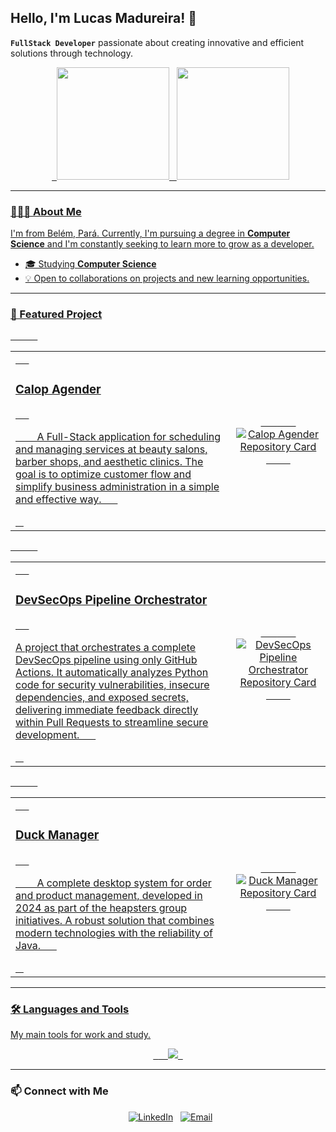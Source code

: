 ## Hello, I'm Lucas Madureira! 👋

**`FullStack Developer`** passionate about creating innovative and efficient solutions through technology.

<div align="center">
  <a href="https://github.com/lucasonline0">
  <img height="180em" src="https://github-readme-stats.vercel.app/api?username=lucasonline0&show_icons=true&theme=dark&include_all_commits=true&count_private=true"/>
  <img height="180em" src="https://github-readme-stats.vercel.app/api/top-langs/?username=lucasonline0&layout=compact&langs_count=7&theme=dark"/>
</div>

---

### 👨🏻‍💻 About Me

I'm from Belém, Pará. Currently, I'm pursuing a degree in **Computer Science** and I'm constantly seeking to learn more to grow as a developer.

- 🎓 Studying **Computer Science**
- 💡 Open to collaborations on projects and new learning opportunities.

---

### 🚀 Featured Project

<table width="100%">
  <tr>
    <td width="70%">
      <h3>Calop Agender</h3>
      <p>
        A Full-Stack application for scheduling and managing services at beauty salons, barber shops, and aesthetic clinics. The goal is to optimize customer flow and simplify business administration in a simple and effective way.
      </p>
    </td>
    <td align="center">
      <a href="https://github.com/amazonext/calop-agender">
        <img src="https://github-readme-stats.vercel.app/api/pin/?username=amazonext&repo=calop-agender&theme=tokyonight" alt="Calop Agender Repository Card">
      </a>
    </td>
  </tr>
</table>

<table width="100%">
  <tr>
    <td width="70%">
      <h3>DevSecOps Pipeline Orchestrator</h3>
      <p>
          A project that orchestrates a complete DevSecOps pipeline using only GitHub Actions. It automatically analyzes Python code for security vulnerabilities, insecure dependencies, and exposed secrets, delivering immediate feedback directly within Pull Requests to streamline secure development.
      </p>
    </td>
    <td align="center">
      <a href="https://github.com/lucasonline0/devsecops-orchestrator">
        <img src="https://github-readme-stats.vercel.app/api/pin/?username=lucasonline0&repo=devsecops-orchestrator&theme=tokyonight" alt="DevSecOps Pipeline Orchestrator Repository Card">
      </a>
    </td>
  </tr>
</table>

<table width="100%">
  <tr>
    <td width="70%">
      <h3>Duck Manager</h3>
      <p>
        A complete desktop system for order and product management, developed in 2024 as part of the heapsters group initiatives. A robust solution that combines modern technologies with the reliability of Java.
      </p>
    </td>
    <td align="center">
      <a href="https://github.com/amazonext/duck-manager">
        <img src="https://github-readme-stats.vercel.app/api/pin/?username=amazonext&repo=duck-manager&theme=tokyonight" alt="Duck Manager Repository Card">
      </a>
    </td>
  </tr>
</table>

---

### 🛠️ Languages and Tools

My main tools for work and study.

<p align="center">
  <a href="https://skillicons.dev">
    <img src="https://skillicons.dev/icons?i=react,ts,js,html,css,php,laravel,python,java,c,powershell,git,figma,docker&perline=7" />
  </a>
</p>

---

### 📫 Connect with Me

<p align="center">
  <a href="https://www.linkedin.com/in/lucasblackstar/" target="_blank"><img src="https://img.shields.io/badge/LinkedIn-0077B5?style=for-the-badge&logo=linkedin&logoColor=white" alt="LinkedIn"></a>
  <a href="mailto:jlmadureira90@gmail.com"><img src="https://img.shields.io/badge/Email-D14836?style=for-the-badge&logo=gmail&logoColor=white" alt="Email"></a>
</p>

